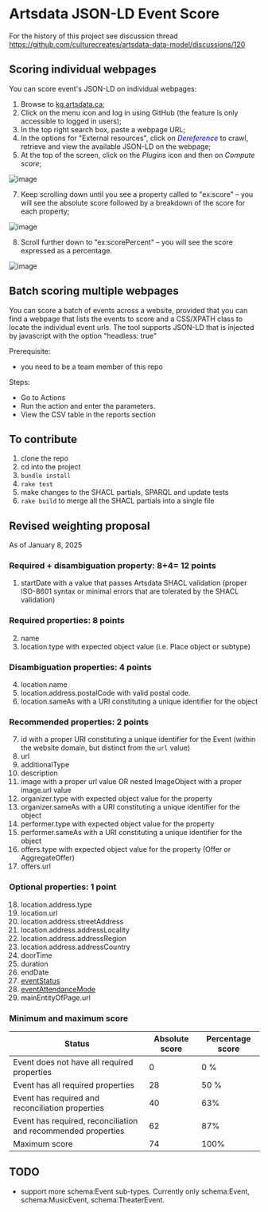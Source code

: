 Artsdata JSON-LD Event Score
==============
For the history of this project see discussion thread https://github.com/culturecreates/artsdata-data-model/discussions/120 

## Scoring individual webpages

You can score event's JSON-LD on individual webpages:

1. Browse to [kg.artsdata.ca](https://kg.artsdata.ca/);
2. Click on the menu icon and log in using GitHub (the feature is only accessible to logged in users);
3. In the top right search box, paste a webpage URL;
4. In the options for "External resources", click on *<span style="color:blue;">Dereference</span>* to crawl, retrieve and view the available JSON-LD on the webpage;
5. At the top of the screen, click on the *Plugins* icon and then on *Compute score*;

![image](https://github.com/user-attachments/assets/5bb99b82-c28d-4a45-9f6e-827396fc7dd7)

7. Keep scrolling down until you see a property called to "ex:score" – you will see the absolute score followed by a breakdown of the score for each property;

![image](https://github.com/user-attachments/assets/9e44c57c-e29b-4b9c-ad1c-cf91666e9f29)

8. Scroll further down to "ex:scorePercent" – you will see the score expressed as a percentage.

![image](https://github.com/user-attachments/assets/40e486e0-e9f7-45e5-80aa-5a00287495d7)

## Batch scoring multiple webpages
You can score a batch of events across a website, provided that you can find a webpage that lists the events to score and a CSS/XPATH class to locate the individual event urls.  The tool supports JSON-LD that is injected by javascript with the option "headless: true"

Prerequisite:
- you need to be a team member of this repo

Steps:
- Go to Actions
- Run the action and enter the parameters.
- View the CSV table in the reports section

## To contribute

1. clone the repo
2. cd into the project
3. `bundle install`
4. `rake test`
5. make changes to the SHACL partials, SPARQL and update tests
7. `rake build` to merge all the SHACL partials into a single file


## Revised weighting proposal

As of January 8, 2025

### Required + disambiguation property: 8+4= 12 points

1. startDate with a value that passes Artsdata SHACL validation (proper ISO-8601 syntax or minimal errors that are tolerated by the SHACL validation)

### Required properties: 8 points

2. name
3. location.type with expected object value (i.e. Place object or subtype)

### Disambiguation properties: 4 points
4. location.name
5. location.address.postalCode with valid postal code.
6. location.sameAs with a URI constituting a unique identifier for the object

### Recommended properties: 2 points
7. id with a proper URI constituting a unique identifier for the Event (within the website domain, but distinct from the `url` value)
8. url
9. additionalType
10. description
11. image with a proper url value OR nested ImageObject with a proper image.url value
12. organizer.type with expected object value for the property 
13. organizer.sameAs with a URI constituting a unique identifier for the object
14. performer.type with expected object value for the property 
15. performer.sameAs with a URI constituting a unique identifier for the object
16. offers.type with expected object value for the property (Offer or AggregateOffer)
17. offers.url

### Optional properties: 1 point
18. location.address.type
19. location.url
20. location.address.streetAddress
21. location.address.addressLocality
22. location.address.addressRegion
23. location.address.addressCountry
24. doorTime
29. duration
25. endDate
26. [eventStatus](https://schema.org/eventStatus)
27. [eventAttendanceMode](https://schema.org/eventAttendanceMode)
28. mainEntityOfPage.url

### Minimum and maximum score
| **Status** | **Absolute score** | **Percentage score** |
| -------- | ------- | ------- |
| Event does not have all required properties  | 0 | 0 % |
| Event has all required properties | 28 | 50 % |
| Event has required and reconciliation properties | 40 | 63% |
| Event has required, reconciliation and recommended properties | 62 | 87% |
| Maximum score | 74 | 100% |

## TODO  
- support more schema:Event sub-types. Currently only schema:Event, schema:MusicEvent, schema:TheaterEvent.
